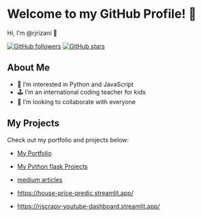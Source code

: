 # Welcome to my GitHub Profile! 🎉

Hi, I’m @rjrizani 👋

[![GitHub followers](https://img.shields.io/github/followers/rjrizani?label=Follow&style=social)](https://github.com/rjrizani)
[![GitHub stars](https://img.shields.io/github/stars/rjrizani/rjrizani?label=Stars&style=social)](https://github.com/rjrizani/rjrizani)

## About Me

- 👀 I’m interested in Python and JavaScript
- 🕹️ I’m an international coding teacher for kids
- 💞️ I’m looking to collaborate with everyone

## My Projects

Check out my portfolio and projects below:

- [My Portfolio](https://rjrizani.github.io/portofolio_basic/)
- [My Python flask Projects](https://rjscrapy.pythonanywhere.com/)
- [medium articles](https://medium.com/@rjrizani_66086)

- https://house-price-predic.streamlit.app/
- https://rjscrapy-youtube-dashboard.streamlit.app/

<!---
rjrizani/rjrizani is a ✨ special ✨ repository because its `README.md` (this file) appears on your GitHub profile.
You can click the Preview link to take a look at your changes.
--->
